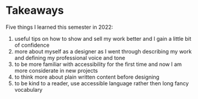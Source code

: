 # Takeaways

Five things I learned this semester in 2022:

1. useful tips on how to show and sell my work better and I gain a little bit of confidence
2. more about myself as a designer as I went through describing my work and defining my professional voice and tone
3. to be more familiar with accessibility for the first time and now I am more considerate in new projects
4. to think more about plain written content before designing
5. to be kind to a reader, use accessible language rather then long fancy vocabulary 
